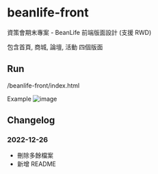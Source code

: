 # beanlife-front
資策會期末專案 - BeanLife 前端版面設計 (支援 RWD)

包含首頁, 商城, 論壇, 活動 四個版面

## Run
/beanlife-front/index.html

Example
![image](https://github.com/ghalbertryu/beanlife-front/blob/master/demo/demo-index-web.png)

## Changelog
### 2022-12-26
- 刪除多餘檔案
- 新增 README
